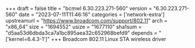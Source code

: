 +++
draft = false
title = "bcmwl 6.30.223.271-560"
version = "6.30.223.271-560"
date = "2023-07-11T11:46:16"
categories = ['network-extra']
upstreamurl = "https://www.broadcom.com/support/802.11"
arch = "x86_64"
size = "1694552"
usize = "1677110"
sha1sum = "d5aa53d6dbda3ca7a1bc895aea32c652968befd9"
depends = "['kernel=6.4.3-1']"
+++
Broadcom 802.11 Linux STA wireless driver
